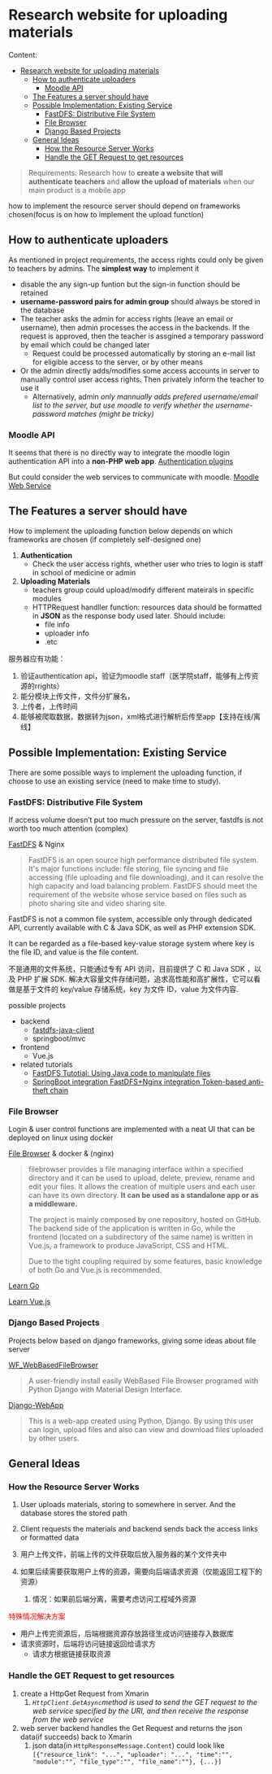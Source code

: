 # Research website for uploading materials

Content:

* [Research website for uploading materials](#research-website-for-uploading-materials)
  * [How to authenticate uploaders](#how-to-authenticate-uploaders)
    * [Moodle API](#moodle-api)
  * [The Features a server should have](#the-features-a-server-should-have)
  * [Possible Implementation: Existing Service](#possible-implementation-existing-service)
    * [FastDFS: Distributive File System](#fastdfs-distributive-file-system)
    * [File Browser](#file-browser)
    * [Django Based Projects](#django-based-projects)
  * [General Ideas](#general-ideas)
    * [How the Resource Server Works](#how-the-resource-server-works)
    * [Handle the GET Request to get resources](#handle-the-get-request-to-get-resources)

> Requirements: Research how to **create a website that will authenticate teachers** and **allow the upload of materials** when our main product is a mobile app

how to implement the resource server should depend on frameworks chosen(focus is on how to implement the upload function)

## How to authenticate uploaders

As mentioned in project requirements, the access rights could only be given to teachers by admins. The **simplest way** to implement it

* disable the any sign-up funtion but the sign-in function should be retained
* **username-password pairs for admin group** should always be stored in the database
* The teacher asks the admin for access rights (leave an email or username), then admin processes the access in the backends. If the request is approved, then the teacher is assgined a temporary password by email which could be changed later
  * Request could be processed automatically by storing an e-mail list for eligible access to the server, or by other means
* Or the admin directly adds/modifies some access accounts in server to manually control user access rights. Then privately inform the teacher to use it
  * Alternatively, admin *only mannually adds prefered username/email list to the server, but use moodle to verify whether the username-password matches (might be tricky)*

### Moodle API

It seems that there is no directly way to integrate the moodle login authentication API into a **non-PHP web app**. [Authentication plugins](https://docs.moodle.org/29/en/Authentication)

But could consider the web services to communicate with moodle. [Moodle Web Service](https://docs.moodle.org/dev/Web_service_API_functions)

## The Features a server should have

How to implement the uploading function below depends on which frameworks are chosen (if completely self-designed one)

1. **Authentication**
   * Check the user access rights, whether user who tries to login is staff in school of medicine or admin
2. **Uploading Materials**
   * teachers group could upload/modify different mateirals in specific modules
   * HTTPRequest handller function: resources data should be formatted in **JSON** as the response body used later. Should include:
     * file info
     * uploader info
     * .etc

服务器应有功能：

1. 验证authentication api，验证为moodle staff（医学院staff，能够有上传资源的rrights）
2. 能分模块上传文件，文件分扩展名，
3. 上传者，上传时间
4. 能够被爬取数据，数据转为json，xml格式进行解析后传至app【支持在线/离线】

## Possible Implementation: Existing Service

There are some possible ways to implement the uploading function, if choose to use an existing service (need to make time to study).

### FastDFS: Distributive File System

If access volume doesn’t put too much pressure on the server, fastdfs is not worth too much attention (complex)

[FastDFS](https://github.com/happyfish100/fastdfs]) & Nginx

> FastDFS is an open source high performance distributed file system. It's major functions include: file storing, file syncing and file accessing (file uploading and file downloading), and it can resolve the high capacity and load balancing problem. FastDFS should meet the requirement of the website whose service based on files such as photo sharing site and video sharing site.

FastDFS is not a common file system, accessible only through dedicated API, currently available with C & Java SDK, as well as PHP extension SDK.

It can be regarded as a file-based key-value storage system where key is the file ID, and value is the file content.

不是通用的文件系统，只能通过专有 API 访问，目前提供了 C 和 Java SDK ，以及 PHP 扩展 SDK.
解决大容量文件存储问题，追求高性能和高扩展性，它可以看做是基于文件的 key/value 存储系统，key 为文件 ID，value 为文件内容.

possible projects

* backend
  * [fastdfs-java-client](https://github.com/happyfish100/fastdfs-client-java)
  * springboot/mvc
* frontend
  * Vue.js
* related tutorials
  * [FastDFS Tutotial: Using Java code to manipulate files](https://programmer.help/blogs/fastdfs-tutorial-using-java-code-to-manipulate-files.html)
  * [SpringBoot integration FastDFS+Nginx integration Token-based anti-theft chain](https://programmer.group/springboot-integration-fastdfs-nginx-integration-token-based-anti-theft-chain.html)

### File Browser

Login & user control functions are implemented with a neat UI that can be deployed on linux using docker

[File Browser](https://github.com/filebrowser/filebrowser) & docker & (nginx)

> filebrowser provides a file managing interface within a specified directory and it can be used to upload, delete, preview, rename and edit your files. It allows the creation of multiple users and each user can have its own directory. **It can be used as a standalone app or as a middleware.**
>
> The project is mainly composed by one repository, hosted on GitHub. The backend side of the application is written in Go, while the frontend (located on a subdirectory of the same name) is written in Vue.js, a framework to produce JavaScript, CSS and HTML.
>
> Due to the tight coupling required by some features, basic knowledge of both Go and Vue.js is recommended.

[Learn Go](https://github.com/golang/go/wiki/Learn)

[Learn Vue.js](https://vuejs.org/v2/guide/index.html)

### Django Based Projects

Projects below based on django frameworks, giving some ideas about file server

[WF_WebBasedFileBrowser](https://github.com/DaiQiangReal/WF_WebBasedFileBrowser)

> A user-friendly install easily WebBased File Browser programed with Python Django with Material Design Interface.

[Django-WebApp](https://github.com/smahesh29/Django-WebApp)

> This is a web-app created using Python, Django. By using this user can login, upload files and also can view and download files uploaded by other users.

## General Ideas

### How the Resource Server Works

1. User uploads materials, storing to somewhere in server. And the database stores the stored path
2. Client requests the materials and backend sends back the access links or formatted data

3. 用户上传文件，前端上传的文件获取后放入服务器的某个文件夹中
4. 如果后续需要获取用户上传的资源，需要向后端请求资源（仅能返回工程下的资源）
   1. 情况：如果前后端分离，需要考虑访问工程域外资源

<font color="red">特殊情况解决方案</font>

* 用户上传完资源后，后端根据资源存放路径生成访问链接存入数据库
* 请求资源时，后端将访问链接返回给请求方
  * 请求方根据链接获取资源

### Handle the GET Request to get resources

1. create a HttpGet Request from Xmarin
   1. *`HttpClient.GetAsync`method is used to send the GET request to the web service specified by the URI, and then receive the response from the web service*
2. web server backend handles the Get Request and returns the json data(if succeeds) back to Xmarin
   1. json data(in `HttpResponseMessage.Content`) could look like `[{"resource_link": "...", "uploader": "...", "time":"", "module":"", "file_type":"", "file_name":""}, {...}]`